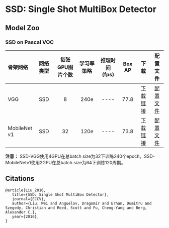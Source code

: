 # SSD: Single Shot MultiBox Detector

## Model Zoo

### SSD on Pascal VOC

| 骨架网络        | 网络类型       | 每张GPU图片个数 | 学习率策略 |推理时间(fps) | Box AP |                           下载                          | 配置文件 |
| :-------------- | :------------- | :-----: | :-----: | :------------: | :-----: | :-----------------------------------------------------: | :-----: |
| VGG             | SSD            |    8    |   240e    |     ----     |  77.8  | [下载链接](https://paddledet.bj.bcebos.com/models/ssd_vgg16_300_240e_voc.pdparams) | [配置文件](https://github.com/PaddlePaddle/PaddleDetection/tree/develop/configs/ssd/ssd_vgg16_300_240e_voc.yml) |
| MobileNet v1    | SSD            |    32    |   120e    |     ----     |  73.8  | [下载链接](https://paddledet.bj.bcebos.com/models/ssd_mobilenet_v1_300_120e_voc.pdparams) | [配置文件](https://github.com/PaddlePaddle/PaddleDetection/tree/develop/configs/ssd/ssd_mobilenet_v1_300_120e_voc.yml) |

**注意：** SSD-VGG使用4GPU在总batch size为32下训练240个epoch。SSD-MobileNetv1使用2GPU在总batch size为64下训练120周期。

## Citations
```
@article{Liu_2016,
   title={SSD: Single Shot MultiBox Detector},
   journal={ECCV},
   author={Liu, Wei and Anguelov, Dragomir and Erhan, Dumitru and Szegedy, Christian and Reed, Scott and Fu, Cheng-Yang and Berg, Alexander C.},
   year={2016},
}
```
